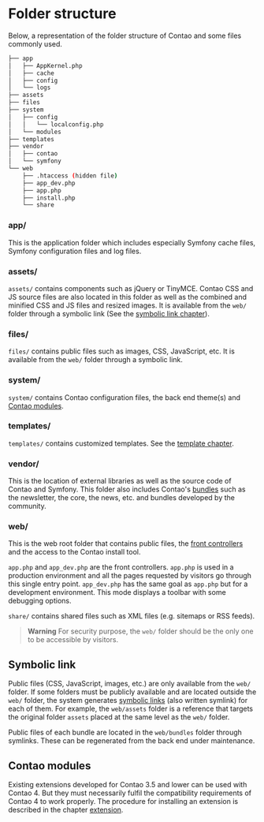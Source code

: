 # Folder structure

Below, a representation of the folder structure of Contao and some files
commonly used.

```bash
├── app
│   ├── AppKernel.php
│   ├── cache
│   ├── config
│   └── logs
├── assets
├── files
├── system
│   ├── config
│   │   └── localconfig.php
│   └── modules
├── templates
├── vendor
│   ├── contao
│   └── symfony
└── web
    ├── .htaccess (hidden file)
    ├── app_dev.php
    ├── app.php
    ├── install.php
    └── share
```

### app/

This is the application folder which includes especially Symfony cache files,
Symfony configuration files and log files.


### assets/

`assets/` contains components such as jQuery or TinyMCE. Contao CSS and JS
source files are also located in this folder as well as the combined and
minified CSS and JS files and resized images. It is available from the `web/`
folder through a symbolic link (See the [symbolic link chapter][1]).


### files/

`files/` contains public files such as images, CSS, JavaScript, etc. It is
available from the `web/` folder through a symbolic link.


### system/

`system/` contains Contao configuration files, the back end theme(s) and
[Contao modules][2].


### templates/

`templates/` contains customized templates. See the [template chapter][3].


### vendor/

This is the location of external libraries as well as the source code of Contao
and Symfony. This folder also includes Contao's [bundles][4] such as the
newsletter, the core, the news, etc. and bundles developed by the community.


### web/

This is the web root folder that contains public files, the
[front controllers][5] and the access to the Contao install tool.

`app.php` and `app_dev.php` are the front controllers. `app.php` is used in a
production environment and all the pages requested by visitors go through this
single entry point. `app_dev.php` has the same goal as `app.php` but for a
development environment. This mode displays a toolbar with some debugging
options.

`share/` contains shared files such as XML files (e.g. sitemaps or RSS feeds).

> **Warning** For security purpose, the `web/` folder should be the only one to
be accessible by visitors.


## Symbolic link

Public files (CSS, JavaScript, images, etc.) are only available from the `web/`
folder. If some folders must be publicly available and are located outside the
`web/` folder, the system generates [symbolic links][6] (also written symlink)
for each of them. For example, the `web/assets` folder is a reference that
targets the original folder `assets` placed at the same level as the `web/`
folder.

Public files of each bundle are located in the `web/bundles` folder through
symlinks. These can be regenerated from the back end under maintenance.


## Contao modules

Existing extensions developed for Contao 3.5 and lower can be used with Contao
4. But they must necessarily fulfil the compatibility requirements of Contao 4
to work properly. The procedure for installing an extension is described in the
chapter [extension][7].


[1]: #symbolic-link
[2]: #contao-modules
[3]: ../05-managing-content/templates.md
[4]: http://symfony.com/doc/current/glossary.html#term-bundle
[5]: https://en.wikipedia.org/wiki/Front_Controller_pattern
[6]: https://en.wikipedia.org/wiki/Symbolic_link
[7]: ../06-system-administration/extensions.md
